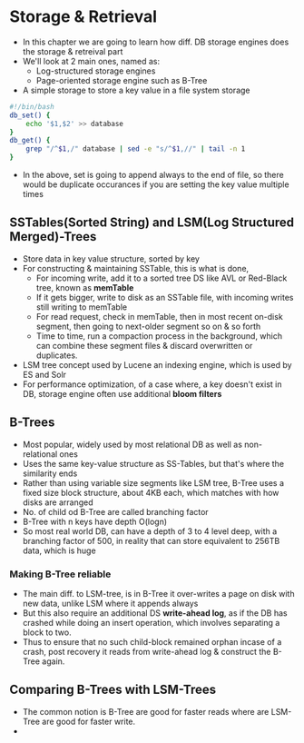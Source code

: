 # Storage & Retrieval
- In this chapter we are going to learn how diff. DB storage engines does the storage & retreival part
- We'll look at 2 main ones, named as:
    - Log-structured storage engines
    - Page-oriented storage engine such as B-Tree
- A simple storage to store a key value in a file system storage
```BASH
#!/bin/bash
db_set() {
    echo '$1,$2' >> database
}
db_get() {
    grep "/^$1,/" database | sed -e "s/^$1,//" | tail -n 1
}
```
- In the above, set is going to append always to the end of file, so there would be duplicate occurances if you are setting the key value multiple times

## SSTables(Sorted String) and LSM(Log Structured Merged)-Trees
- Store data in key value structure, sorted by key
- For constructing & maintaining SSTable, this is what is done, 
    - For incoming write, add it to a sorted tree DS like AVL or Red-Black tree, known as **memTable**
    - If it gets bigger, write to disk as an SSTable file, with incoming writes still writing to memTable
    - For read request, check in memTable, then in most recent on-disk segment, then going to next-older segment so on & so forth
    - Time to time, run a compaction process in the background, which can combine these segment files & discard overwritten or duplicates.
- LSM tree concept used by Lucene an indexing engine, which is used by ES and Solr
- For performance optimization, of a case where, a key doesn't exist in DB, storage engine often use additional **bloom filters**

## B-Trees
- Most popular, widely used by most relational DB as well as non-relational ones
- Uses the same key-value structure as SS-Tables, but that's where the similarity ends
- Rather than using variable size segments like LSM tree, B-Tree uses a fixed size block structure, about 4KB each, which matches with how disks are arranged
- No. of child od B-Tree are called branching factor
- B-Tree with n keys have depth O(logn)
- So most real world DB, can have a depth of 3 to 4 level deep, with a branching factor of 500, in reality that can store equivalent to 256TB data, which is huge

### Making B-Tree reliable
- The main diff. to LSM-tree, is in B-Tree it over-writes a page on disk with new data, unlike LSM where it appends always
- But this also require an additional DS **write-ahead log**, as if the DB has crashed while doing an insert operation, which involves separating a block to two. 
- Thus to ensure that no such child-block remained orphan incase of a crash, post recovery it reads from write-ahead log & construct the B-Tree again.

## Comparing B-Trees with LSM-Trees
- The common notion is B-Tree are good for faster reads where are LSM-Tree are good for faster write.
- 
